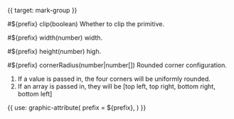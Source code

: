 {{ target: mark-group }}

<!-- IGroupMarkSpec -->

#${prefix} clip(boolean)
Whether to clip the primitive.

#${prefix} width(number)
width.

#${prefix} height(number)
high.

#${prefix} cornerRadius(number|number[])
Rounded corner configuration.
1. If a value is passed in, the four corners will be uniformly rounded.
2. If an array is passed in, they will be [top left, top right, bottom right, bottom left]

{{ use: graphic-attribute(
  prefix = ${prefix},
) }}